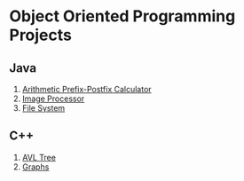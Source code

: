 # Object Oriented Programming Projects
## Java
1. [Arithmetic Prefix-Postfix Calculator](https://github.com/AlexStolt/OOP/tree/main/Java/Arithmetic%20Calculator)
2. [Image Processor](https://github.com/AlexStolt/OOP/tree/main/Java/Image%20Processing)
3. [File System]()
## C++
1. [AVL Tree](https://github.com/AlexStolt/OOP/tree/main/C%2B%2B/AVL%20Tree)
2. [Graphs](https://github.com/AlexStolt/OOP/tree/main/C%2B%2B/Graphs)
